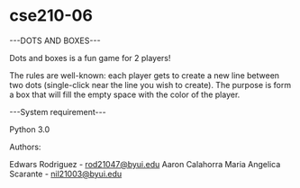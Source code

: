 # cse210-06

---DOTS AND BOXES---

Dots and boxes is a fun game for 2 players!

The rules are well-known: each player gets to create a new line between two dots (single-click near the line you wish to create). 
The purpose is form a box that will fill the empty space with the color of the player.

---System requirement---

Python 3.0

Authors:

Edwars Rodriguez - rod21047@byui.edu 
Aaron Calahorra 
Maria Angelica Scarante - nil21003@byui.edu
